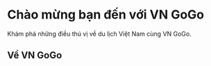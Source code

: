 # Chào mừng bạn đến với VN GoGo

Khám phá những điều thú vị về du lịch Việt Nam cùng VN GoGo.

## Về VN GoGo

